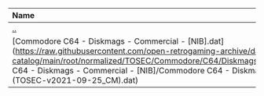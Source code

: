 |Name|Size|
|:---|---:|
|[..](../index.html)|DIR|
|[Commodore C64 - Diskmags - Commercial - [NIB].dat](https://raw.githubusercontent.com/open-retrogaming-archive/dat-catalog/main/root/normalized/TOSEC/Commodore/C64/Diskmags/Commercial/[NIB]/Commodore C64 - Diskmags - Commercial - [NIB]/Commodore C64 - Diskmags - Commercial - [NIB] (TOSEC-v2021-09-25_CM).dat)|397157|
